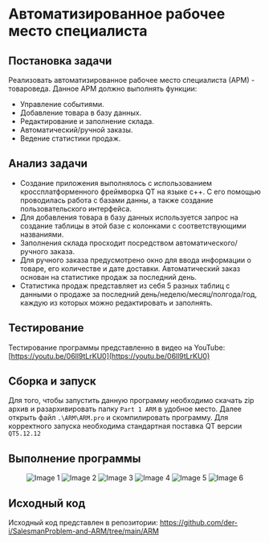 # Автоматизированное рабочее место специалиста
## Постановка задачи
Реализовать автоматизированное рабочее место специалиста (АРМ) - товароведа.
Данное АРМ должно выполнять функции:
- Управление событиями.
- Добавление товара в базу данных.
- Редактирование и заполнение склада.
- Автоматический/ручной заказы.
- Ведение статистики продаж.

## Анализ задачи
- Создание приложения выполнялось с использованием кроссплатформенного фреймворка QT на языке с++. С его помощью проводилась работа с базами данны, а также создание пользовательского интерфейса.
- Для добавления товара в базу данных используется запрос на создание таблицы в этой базе с колонками с соответствующими названиями.
- Заполнения склада просходит посредством автоматического/ручного заказа.
- Для ручного заказа предусмотрено окно для ввода информации о товаре, его количестве и дате доставки. Автоматический заказ основан на статистике продаж за последний день.
- Статистика продаж представляет из себя 5 разных таблиц с данными о продаже за последний день/неделю/месяц/полгода/год, каждую из которых можно редактировать и заполнять.

## Тестирование
Тестирование программы представленно в видео на YouTube: [https://youtu.be/06ll9tLrKU0](https://youtu.be/06ll9tLrKU0)

## Сборка и запуск
Для того, чтобы запустить данную программу необходимо скачать zip архив и разархивировать папку ```Part 1 ARM``` в удобное место. 
Далее открыть файл ```.\ARM\ARM.pro``` и скомпилировать программу. Для корректного запуска необходима стандартная поставка QT версии ```QT5.12.12```

## Выполнение программы

<p align="center">
  <img src="https://github.com/HardMain/Creative-Task/assets/116095858/5e36a72c-ef95-415a-8f5c-16bf374f92f1" alt="Image 1">
  <img src="https://github.com/HardMain/Creative-Task/assets/116095858/7e8f8c9e-2c72-4d83-bff9-263992ac939b" alt="Image 2">
  <img src="https://github.com/HardMain/Creative-Task/assets/116095858/ca3a5191-b443-4d6d-97b5-7aa8588af42f" alt="Image 3">
  <img src="https://github.com/HardMain/Creative-Task/assets/116095858/ee8b082d-972a-49c8-8f7c-af8b2e136759" alt="Image 4">
  <img src="https://github.com/HardMain/Creative-Task/assets/116095858/6ff2ddfd-854a-4134-87ad-f2dc167941ed" alt="Image 5">
  <img src="https://github.com/HardMain/Creative-Task/assets/116095858/f768fd42-5b1b-4e49-9394-9a09d376b646" alt="Image 6">
</p>

## Исходный код

Исходный код представлен в репозитории: https://github.com/der-i/SalesmanProblem-and-ARM/tree/main/ARM
